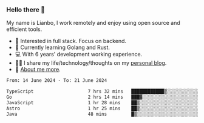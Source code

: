 ### Hello there 👋

My name is Lianbo, I work remotely and enjoy using open source and efficient tools.

- 🔭 Interested in full stack. Focus on backend.
- 🌱 Currently learning Golang and Rust.
- 💻 With 6 years' development working experience.
- ✍🏻 I share my life/technology/thoughts on my [personal blog](https://godruoyi.com).
- 👒 [About me more](https://godruoyi.com/posts/about-godruoyi).

<!--START_SECTION:waka-->

```txt
From: 14 June 2024 - To: 21 June 2024

TypeScript                    7 hrs 32 mins   ████████████▒░░░░░░░░░░░░   49.79 %
Go                            2 hrs 14 mins   ███▓░░░░░░░░░░░░░░░░░░░░░   14.84 %
JavaScript                    1 hr 28 mins    ██▒░░░░░░░░░░░░░░░░░░░░░░   09.77 %
Astro                         1 hr 25 mins    ██▒░░░░░░░░░░░░░░░░░░░░░░   09.45 %
Java                          48 mins         █▒░░░░░░░░░░░░░░░░░░░░░░░   05.34 %
```

<!--END_SECTION:waka-->

